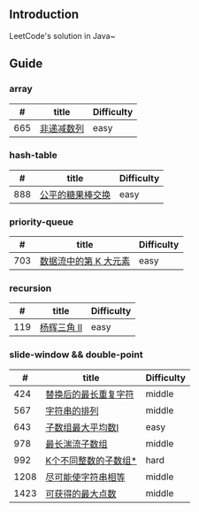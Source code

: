 ## Introduction
LeetCode's solution in Java~

## Guide
### array
|  #     | title                                                                                                                                                 |       Difficulty |
|  ----  | ----                                                                                                                                                  | ----             |
| 665    | [非递减数列](https://github.com/Marshal1996/LeetCode-Java/blob/master/docs/array/CheckPossibility.md)                                                  |easy

### hash-table
|  #     | title                                                                                                                                                 |       Difficulty |
|  ----  | ----                                                                                                                                                  | ----             |
| 888    | [公平的糖果棒交换](https://github.com/Marshal1996/LeetCode-Java/blob/master/docs/hashtable/FairCandySwap.md)                                            |easy

### priority-queue
|  #     | title                                                                                                                                                 |       Difficulty |
|  ----  | ----                                                                                                                                                  | ----             |
| 703    | [数据流中的第 K 大元素](https://github.com/Marshal1996/LeetCode-Java/blob/master/docs/priorityqueue/KthLargest.md)                                       |easy

### recursion
|  #     | title                                                                                                                                                 |       Difficulty |
|  ----  | ----                                                                                                                                                  | ----             |
| 119    | [杨辉三角 II](https://github.com/Marshal1996/LeetCode-Java/blob/master/docs/recursion/GetRow.md)                                       |easy

### slide-window && double-point
|  #     | title                                                                                                                                                  |       Difficulty |
|  ----  | ----                                                                                                                                                   | ----             |
| 424    | [替换后的最长重复字符](https://github.com/Marshal1996/LeetCode-Java/blob/master/docs/slidewindow/CharacterReplacement.md)                                  |middle  
| 567    | [字符串的排列](https://github.com/Marshal1996/LeetCode-Java/blob/master/docs/slidewindow/CheckInclusion.md)                                               |middle  
| 643    | [子数组最大平均数I](https://github.com/Marshal1996/LeetCode-Java/blob/master/docs/slidewindow/FindMaxAverage.md)                                        |easy  
| 978    | [最长湍流子数组](https://github.com/Marshal1996/LeetCode-Java/blob/master/docs/slidewindow/MaxTurbulenceSize.md)                                        |middle  
| 992    | [K个不同整数的子数组*](https://github.com/Marshal1996/LeetCode-Java/blob/master/docs/slidewindow/SubArraysWithKDistinct.md)                              |hard  
| 1208   | [尽可能使字符串相等](https://github.com/Marshal1996/LeetCode-Java/blob/master/docs/slidewindow/EqualSubstring.md)                                        |middle  
| 1423   | [可获得的最大点数](https://github.com/Marshal1996/LeetCode-Java/blob/master/docs/slidewindow/MaxScore.md)                                                 |middle  

